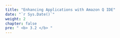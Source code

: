 ```yaml
---
title: "Enhancing Applications with Amazon Q IDE"
date: "`r Sys.Date()`"
weight: 2
chapter: false
pre: " <b> 3.2 </b> "
---
```


